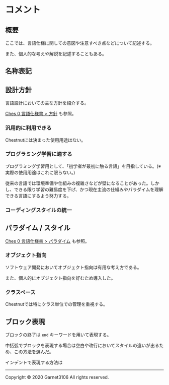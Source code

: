 # コメント

## 概要

ここでは、言語仕様に関しての意図や注意すべき点などについて記述する。

また、個人的な考えや解説を記述することもある。

## 名称表記



## 設計方針

言語設計においての主な方針を紹介する。

[Ches 0 言語仕様書 > 方針](../index.md) も参照。

### 汎用的に利用できる

Chestnutには決まった使用用途はない。

### プログラミング学習に適する

プログラミング学習用として、「初学者が最初に触る言語」を目指している。(※ 実際の使用用途はこれに限らない。)

従来の言語では環境準備や仕組みの複雑さなどが壁になることがあった。しかし、できる限り学習の難易度を下げ、かつ現在主流の仕組みやパラダイムを理解できる言語にするよう努力する。

### コーディングスタイルの統一

## パラダイム / スタイル

[Ches 0 言語仕様書 > パラダイム](../index.md) も参照。

### オブジェクト指向

ソフトウェア開発においてオブジェクト指向は有用な考え方である。

また、個人的にオブジェクト指向を好むため導入した。

### クラスベース

Chestnutでは特にクラス単位での管理を重視する。

## ブロック表現

ブロックの終了は `end` キーワードを用いて表現する。

中括弧でブロックを表現する場合は空白や改行においてスタイルの違いが出るため、この方法を選んだ。

インデントで表現する方法は

---

Copyright © 2020 Garnet3106 All rights reserved.
